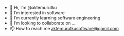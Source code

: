 - 👋 Hi, I’m @aktemurutku
- 👀 I’m interested in software
- 🌱 I’m currently learning software engineering
- 💞️ I’m looking to collaborate on ...
- 📫 How to reach me aktemurutkusoftware@gamil.com


<!---
aktemurutku/aktemurutku is a ✨ special ✨ repository because its `README.md` (this file) appears on your GitHub profile.
You can click the Preview link to take a look at your changes.
--->
